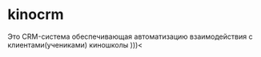 # kinocrm
Это CRM-система обеспечивающая автоматизацию взаимодействия с клиентами(учениками) киношколы )))<
